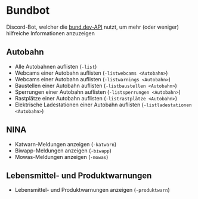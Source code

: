# Bundbot
Discord-Bot, welcher die [bund.dev-API](https://bund.dev/) nutzt, um mehr (oder weniger) hilfreiche Informationen anzuzeigen

## Autobahn
- Alle Autobahnen auflisten (`-list`)
- Webcams einer Autobahn auflisten (`-listwebcams <Autobahn>`)
- Webcams einer Autobahn auflisten (`-listwarnings <Autobahn>`)
- Baustellen einer Autobahn auflisten (`-listbaustellen <Autobahn>`)
- Sperrungen einer Autobahn auflisten (`-listsperrungen <Autobahn>`)
- Rastplätze einer Autobahn auflisten (`-listrastplätze <Autobahn>`)
- Elektrische Ladestationen einer Autobahn auflisten (`-listladestationen <Autobahn>`)

## NINA
- Katwarn-Meldungen anzeigen (`-katwarn`)
- Biwapp-Meldungen anzeigen (`-biwapp`)
- Mowas-Meldungen anzeigen (`-mowas`)

## Lebensmittel- und Produktwarnungen
- Lebensmittel- und Produktwarnungen anzeigen (`-produktwarn`)
